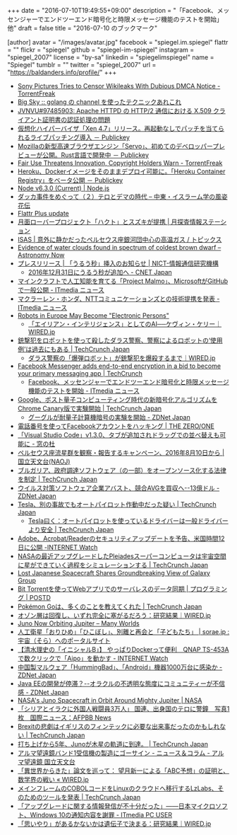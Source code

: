 +++
date = "2016-07-10T19:49:55+09:00"
description = "「Facebook、メッセンジャーでエンドツーエンド暗号化と時限メッセージ機能のテストを開始」他"
draft = false
title = "2016-07-10 のブックマーク"

[author]
  avatar = "/images/avatar.jpg"
  facebook = "spiegel.im.spiegel"
  flattr = ""
  flickr = "spiegel"
  github = "spiegel-im-spiegel"
  instagram = "spiegel_2007"
  license = "by-sa"
  linkedin = "spiegelimspiegel"
  name = "Spiegel"
  tumblr = ""
  twitter = "spiegel_2007"
  url = "https://baldanders.info/profile/"
+++

- [Sony Pictures Tries to Censor Wikileaks With Dubious DMCA Notice - TorrentFreak](https://torrentfreak.com/sony-tries-censor-wikileaks-160709/)
- [Big Sky :: golang の channel を使ったテクニックあれこれ](http://mattn.kaoriya.net/software/lang/go/20160706165757.htm)
- [JVNVU#97485903: Apache HTTPD の HTTP/2 通信における X.509 クライアント証明書の認証処理の問題](http://jvn.jp/vu/JVNVU97485903/)
- [仮想化ハイパーバイザ「Xen 4.7」リリース。再起動なしでパッチを当てられるライブパッチング導入 － Publickey](http://www.publickey1.jp/blog/16/xen_47.html)
- [Mozillaの新型高速ブラウザエンジン「Servo」、初めてのデベロッパープレビューが公開。Rust言語で開発中 － Publickey](http://www.publickey1.jp/blog/16/mozillaservorust.html)
- [Fair Use Threatens Innovation, Copyright Holders Warn - TorrentFreak](https://torrentfreak.com/fair-use-threatens-innovation-copyright-holders-warn-160708/)
- [Heroku、Dockerイメージをそのままデプロイ可能に。「Heroku Container Registry」をベータ公開 － Publickey](http://www.publickey1.jp/blog/16/herokudockerheroku_container_registry.html)
- [Node v6.3.0 (Current) | Node.js](https://nodejs.org/en/blog/release/v6.3.0/)
- [ダッカ事件をめぐって（２）テロとデマの時代 – 中東・イスラーム学の風姿花伝](http://ikeuchisatoshi.com/%e3%83%80%e3%83%83%e3%82%ab%e4%ba%8b%e4%bb%b6%e3%82%92%e3%82%81%e3%81%90%e3%81%a3%e3%81%a6%ef%bc%88%ef%bc%92%ef%bc%89%e3%83%86%e3%83%ad%e3%81%a8%e3%83%87%e3%83%9e%e3%81%ae%e6%99%82%e4%bb%a3/)
- [Flattr Plus update](http://blog.flattr.net/2016/07/flattr-plus-update/)
- [月面ローバープロジェクト「ハクト」とスズキが提携 | 月探査情報ステーション](http://moonstation.jp/blog/lunarexp/hakuto/hakuto-made-corporate-partner-agreement-with-suzuki-motor-company)
- [ISAS | 意外に静かだったペルセウス座銀河団中心の高温ガス / トピックス](http://www.isas.jaxa.jp/j/topics/topics/2016/0707.shtml)
- [Evidence of water clouds found in spectrum of coldest brown dwarf – Astronomy Now](https://astronomynow.com/2016/07/07/evidence-of-water-clouds-found-in-spectrum-of-coldest-brown-dwarf/)
- [プレスリリース | 「うるう秒」挿入のお知らせ | NICT-情報通信研究機構](http://www.nict.go.jp/press/2016/07/08-1.html)
    - [2016年12月31日にうるう秒が追加へ - CNET Japan](http://japan.cnet.com/news/business/35085582/)
- [マインクラフトで人工知能を育てる「Project Malmo」、MicrosoftがGitHubで一般公開 - ITmedia ニュース](http://www.itmedia.co.jp/news/articles/1607/10/news022.html)
- [マクラーレン・ホンダ、NTTコミュニケーションズとの技術提携を発表 - ITmedia ニュース](http://www.itmedia.co.jp/news/articles/1607/10/news023.html)
- [Robots in Europe May Become "Electronic Persons"](http://futurism.com/robots-in-europe-may-become-electronic-persons/)
    - [「エイリアン・インテリジェンス」としてのAI──ケヴィン・ケリー｜WIRED.jp](http://wired.jp/2016/07/06/kk-column-1/)
- [銃撃犯をロボットを使って殺したダラス警察、警察によるロボットの‘使用例’は過去にもある | TechCrunch Japan](http://jp.techcrunch.com/2016/07/09/20160708police-use-bomb-robot-to-kill-suspect/)
    - [ダラス警察の「爆弾ロボット」が銃撃犯を爆殺するまで｜WIRED.jp](http://wired.jp/2016/07/10/is-it-ok-to-send/)
- [Facebook Messenger adds end-to-end encryption in a bid to become your primary messaging app | TechCrunch](https://techcrunch.com/2016/07/08/messenger-adds-end-to-end-encryption/)
    - [Facebook、メッセンジャーでエンドツーエンド暗号化と時限メッセージ機能のテストを開始 - ITmedia ニュース](http://www.itmedia.co.jp/news/articles/1607/09/news025.html)
- [Google、ポスト量子コンピューティング時代の新暗号化アルゴリズムをChrome Canary版で実験開始 | TechCrunch Japan](http://jp.techcrunch.com/2016/07/09/20160707google-starts-experimenting-with-quantum-secure-connections-in-chrome/)
    - [グーグルが耐量子計算機暗号の実験を開始 - ZDNet Japan](http://japan.zdnet.com/article/35085557/)
- [電話番号を使ってFacebookアカウントをハッキング | THE ZERO/ONE](https://the01.jp/p0002625/)
- [「Visual Studio Code」v1.3.0、タブが追加されドラッグでの並べ替えも可能に - 窓の杜](http://forest.watch.impress.co.jp/docs/news/1009434.html)
- [ペルセウス座流星群を観察・報告するキャンペーン、2016年8月10日から | 国立天文台(NAOJ)](http://www.nao.ac.jp/news/topics/2016/20160708-perseids.html)
- [ブルガリア、政府調達ソフトウェア（の一部）をオープンソース化する法律を制定 | TechCrunch Japan](http://jp.techcrunch.com/2016/07/08/20160705bulgaria-now-requires-some-government-software-to-be-open-source/)
- [ウイルス対策ソフトウェア企業アバスト、競合AVGを買収へ--13億ドル - ZDNet Japan](http://japan.zdnet.com/article/35085586/)
- [Tesla、別の事故でもオートパイロット作動中だった疑い | TechCrunch Japan](http://jp.techcrunch.com/2016/07/07/20160706another-tesla-crashes-in-autopilot-mode/)
    - [Tesla曰く：オートパイロットを使っているドライバーは一般ドライバーより安全 | TechCrunch Japan](http://jp.techcrunch.com/2016/07/08/automotive-fortune-tesla20160706tesla-says-drivers-using-autopilot-remain-safer-than-regular-drivers/)
- [Adobe、Acrobat/Readerのセキュリティアップデートを予告、米国時間12日に公開 -INTERNET Watch](http://internet.watch.impress.co.jp/docs/news/1009379.html)
- [NASAの最近アップグレードしたPleiadesスーパーコンピュータは宇宙空間に星ができていく過程をシミュレーションする | TechCrunch Japan](http://jp.techcrunch.com/2016/07/07/20160706nasas-newly-upgraded-pleiades-supercomputer-delves-into-the-mysteries-of-star-formation/)
- [Lost Japanese Spacecraft Shares Groundbreaking View of Galaxy Group](http://www.space.com/33358-hitomi-spacecraft-observes-galaxy-stirring.html)
- [Bit Torrentを使ってWebアプリでのサーバレスのデータ同期 | プログラミング | POSTD](http://postd.cc/serverless-sync-in-web-apps/)
- [Pokémon Goは、多くのことを教えてくれた | TechCrunch Japan](http://jp.techcrunch.com/2016/07/07/20160706pokemon-go-an-education/)
- [オゾン層は回復し、いずれ完全に塞がるだろう：研究結果｜WIRED.jp](http://wired.jp/2016/07/05/ozone-layer-healing/)
- [Juno Now Orbiting Jupiter – Many Worlds](http://www.manyworlds.space/index.php/2016/07/05/juno-now-orbiting-jupiter/)
- [人工衛星「おりひめ」「ひこぼし」、別離と再会と「子どもたち」 | sorae.jp : 宇宙（そら）へのポータルサイト](http://sorae.jp/02/2016_07_07_ets7.html)
- [【清水理史の「イニシャルB」】 やっぱりDockerって便利　QNAP TS-453Aで数クリックで「Aipo」を動かす - INTERNET Watch](http://internet.watch.impress.co.jp/docs/column/shimizu/1008410.html)
- [中国製マルウェア「HummingBad」、「Android」機器1000万台に感染か - ZDNet Japan](http://japan.zdnet.com/article/35085407/)
- [Java EEの開発が停滞？--オラクルの不透明な態度にコミュニティーが不信感 - ZDNet Japan](http://japan.zdnet.com/article/35085410/)
- [NASA's Juno Spacecraft in Orbit Around Mighty Jupiter | NASA](https://www.nasa.gov/press-release/nasas-juno-spacecraft-in-orbit-around-mighty-jupiter)
- [「シリアとイラクに外国人戦闘員3万人」 国連、出身国のテロに警鐘　写真1枚　国際ニュース：AFPBB News](http://www.afpbb.com/articles/-/3092984)
- [Brexitの悲劇はイギリスのフィンテックに必要な出来事だったのかもしれない | TechCrunch Japan](http://jp.techcrunch.com/2016/07/06/20160704opinion-brexit-is-a-tragedy-but-it-could-be-the-making-of-uk-fintech/)
- [打ち上げから5年、Junoが木星の軌道に到達。 | TechCrunch Japan](http://jp.techcrunch.com/2016/07/06/20160704after-five-years-juno-arrives-in-orbit-around-jupiter/)
- [アルマ望遠鏡バンド1受信機の製造にゴーサイン - ニュース＆コラム - アルマ望遠鏡 国立天文台](http://alma.mtk.nao.ac.jp/j/news/info/2016/07061_4.html)
- [「異世界からきた」論文を巡って： 望月新一による「ABC予想」の証明と、数学界の戦い « WIRED.jp](http://wired.jp/special/2016/shinichi-mochizuki/)
- [メインフレームのCOBOLコードをLinuxのクラウドへ移行するLzLabs、そのためのツールを発表 | TechCrunch Japan](http://jp.techcrunch.com/2016/07/06/20160705lzlabs-launches-product-to-move-mainframe-cobol-code-to-linux-cloud/)
- [「アップグレードに関する情報発信が不十分だった」――日本マイクロソフト、Windows 10の通知内容を謝罪 - ITmedia PC USER](http://www.itmedia.co.jp/pcuser/articles/1607/05/news157.html)
- [「思いやり」があるかないかは遺伝子で決まる：研究結果｜WIRED.jp](http://wired.jp/2016/07/04/nice-or-nasty/)
